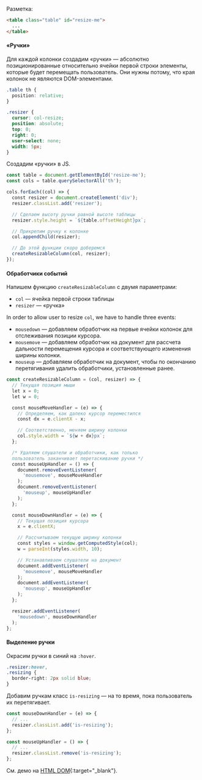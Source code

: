 Разметка:

```html
<table class="table" id="resize-me">
  ...
</table>
```

#### «Ручки»

Для каждой колонки создадим «ручки» — абсолютно позиционированные относительно ячейки первой строки элементы, которые будет перемещать пользователь. Они нужны потому, что края колонок не являются DOM-элементами.

```css
.table th {
  position: relative;
}

.resizer {
  cursor: col-resize;
  position: absolute;
  top: 0;
  right: 0;
  user-select: none;
  width: 5px;
}
```

Создадим «ручки» в JS.

```js
const table = document.getElementById('resize-me');
const cols = table.querySelectorAll('th');

cols.forEach((col) => {
  const resizer = document.createElement('div');
  resizer.classList.add('resizer');

  // Сделаем высоту ручки равной высоте таблицы
  resizer.style.height = `${table.offsetHeight}px`;

  // Прикрепим ручку к колонке
  col.appendChild(resizer);

  // До этой функции скоро доберемся
  createResizableColumn(col, resizer);
});

```

#### Обработчики событий

Напишем функцию `createResizableColumn` с двумя параметрами:

- `col` — ячейка первой строки таблицы
- `resizer` — «ручка»

In order to allow user to resize `col`, we have to handle three events:

- `mousedown` — добавляем обработчик на первые ячейки колонок для отслеживания позиции курсора.
- `mousemove` — добавляем обработчик на документ для рассчета дальности перемещения курсора и соответствующего изменения ширины колонки.
- `mouseup` — добавляем обработчик на документ, чтобы по окончанию перетягивания удалить обработчики, установленные ранее.

```js
const createResizableColumn = (col, resizer) => {
  // Текущая позиция мыши
  let x = 0;
  let w = 0;

  const mouseMoveHandler = (e) => {
    // Определяем, как далеко курсор переместился
    const dx = e.clientX - x;

    // Соответственно, меняем ширину колонки
    col.style.width = `${w + dx}px`;
  };

  /* Удаляем слушатели и обработчики, как только
  пользователь заканчивает перетаскивание ручки */
  const mouseUpHandler = () => {
    document.removeEventListener(
      'mousemove', mouseMoveHandler
    );
    document.removeEventListener(
      'mouseup', mouseUpHandler
    );
  };

  const mouseDownHandler = (e) => {
    // Текущая позиция курсора
    x = e.clientX;

    // Рассчитываем текущую ширину колонки
    const styles = window.getComputedStyle(col);
    w = parseInt(styles.width, 10);

    // Устанавливаем слушатели на документ
    document.addEventListener(
      'mousemove', mouseMoveHandler
    );
    document.addEventListener(
      'mouseup', mouseUpHandler
    );
  };

  resizer.addEventListener(
    'mousedown', mouseDownHandler
  );
};
```

#### Выделение ручки

Окрасим ручки в синий на `:hover`.

```css
.resizer:hover,
.resizing {
  border-right: 2px solid blue;
}
```

Добавим ручкам класс `is-resizing` — на то время, пока пользователь их перетягивает.

```js
const mouseDownHandler = (e) => {
  // ...
  resizer.classList.add('is-resizing');
};

const mouseUpHandler = () => {
  // ...
  resizer.classList.remove('is-resizing');
};
```

См. демо на [HTML DOM](https://htmldom.dev/demo/resize-columns-of-a-table/index.html){:target="_blank"}.

